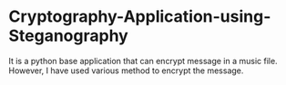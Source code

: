 # Cryptography-Application-using-Steganography
It is a python base application that can encrypt message in a music file. However, I have used various method to encrypt the message.
